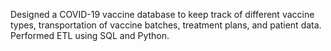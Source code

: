 Designed a COVID-19 vaccine database to keep track of different vaccine types, transportation of vaccine batches, treatment plans, and patient data. Performed ETL using SQL and Python.
